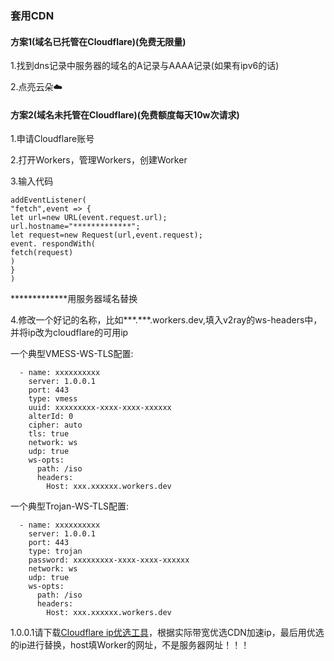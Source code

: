 ### 套用CDN

#### 方案1(域名已托管在Cloudflare)(免费无限量)

1.找到dns记录中服务器的域名的A记录与AAAA记录(如果有ipv6的话)

2.点亮云朵☁️

#### 方案2(域名未托管在Cloudflare)(免费额度每天10w次请求)

1.申请Cloudflare账号

2.打开Workers，管理Workers，创建Worker

3.输入代码
```
addEventListener(
"fetch",event => {
let url=new URL(event.request.url);
url.hostname="*************";
let request=new Request(url,event.request);
event. respondWith(
fetch(request)
)
}
)
```

*************用服务器域名替换

4.修改一个好记的名称，比如***.***.workers.dev,填入v2ray的ws-headers中，并将ip改为cloudflare的可用ip

一个典型VMESS-WS-TLS配置:
```
  - name: xxxxxxxxxx
    server: 1.0.0.1
    port: 443
    type: vmess
    uuid: xxxxxxxxx-xxxx-xxxx-xxxxxx
    alterId: 0
    cipher: auto
    tls: true
    network: ws
    udp: true
    ws-opts:
      path: /iso
      headers:
        Host: xxx.xxxxxx.workers.dev
```
一个典型Trojan-WS-TLS配置:
```
  - name: xxxxxxxxxx
    server: 1.0.0.1
    port: 443
    type: trojan
    password: xxxxxxxxx-xxxx-xxxx-xxxxxx
    network: ws
    udp: true
    ws-opts:
      path: /iso
      headers:
        Host: xxx.xxxxxx.workers.dev
```
1.0.0.1请下载[Cloudflare ip优选工具](https://github.com/XIU2/CloudflareSpeedTest)，根据实际带宽优选CDN加速ip，最后用优选的ip进行替换，host填Worker的网址，不是服务器网址！！！
